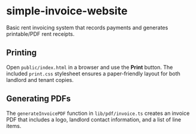 # simple-invoice-website

Basic rent invoicing system that records payments and generates printable/PDF rent receipts.

## Printing

Open `public/index.html` in a browser and use the **Print** button. The included
`print.css` stylesheet ensures a paper-friendly layout for both landlord and
tenant copies.

## Generating PDFs

The `generateInvoicePDF` function in `lib/pdf/invoice.ts` creates an invoice PDF
that includes a logo, landlord contact information, and a list of line items.
